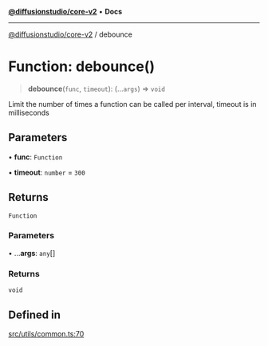 [**@diffusionstudio/core-v2**](../README.md) • **Docs**

***

[@diffusionstudio/core-v2](../globals.md) / debounce

# Function: debounce()

> **debounce**(`func`, `timeout`): (...`args`) => `void`

Limit the number of times a function can be called
per interval, timeout is in milliseconds

## Parameters

• **func**: `Function`

• **timeout**: `number` = `300`

## Returns

`Function`

### Parameters

• ...**args**: `any`[]

### Returns

`void`

## Defined in

[src/utils/common.ts:70](https://github.com/diffusionstudio/core-v2/blob/ce69ef92917fd6c7f2f6e872cf6c87954dee9b56/src/utils/common.ts#L70)
